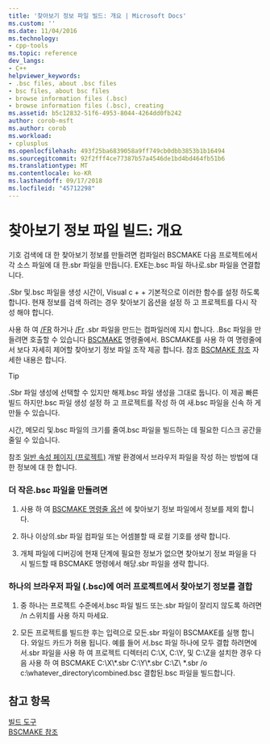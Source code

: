 ```yaml
---
title: '찾아보기 정보 파일 빌드: 개요 | Microsoft Docs'
ms.custom: ''
ms.date: 11/04/2016
ms.technology:
- cpp-tools
ms.topic: reference
dev_langs:
- C++
helpviewer_keywords:
- .bsc files, about .bsc files
- bsc files, about bsc files
- browse information files (.bsc)
- browse information files (.bsc), creating
ms.assetid: b5c12832-51f6-4953-8044-4264dd0fb242
author: corob-msft
ms.author: corob
ms.workload:
- cplusplus
ms.openlocfilehash: 493f25ba6839058a9ff749cb0dbb3853b1b16494
ms.sourcegitcommit: 92f2fff4ce77387b57a4546de1bd4bd464fb51b6
ms.translationtype: MT
ms.contentlocale: ko-KR
ms.lasthandoff: 09/17/2018
ms.locfileid: "45712298"
---
```

# <a name="building-browse-information-files-overview"></a>찾아보기 정보 파일 빌드: 개요

기호 검색에 대 한 찾아보기 정보를 만들려면 컴파일러 BSCMAKE 다음 프로젝트에서 각 소스 파일에 대 한.sbr 파일을 만듭니다. EXE는.bsc 파일 하나로.sbr 파일을 연결합니다.

.Sbr 및.bsc 파일을 생성 시간이, Visual c + + 기본적으로 이러한 함수를 설정 하도록 합니다. 현재 정보를 검색 하려는 경우 찾아보기 옵션을 설정 하 고 프로젝트를 다시 작성 해야 합니다.

사용 하 여 [/FR](../../build/reference/fr-fr-create-dot-sbr-file.md) 하거나 [/Fr](../../build/reference/fr-fr-create-dot-sbr-file.md) .sbr 파일을 만드는 컴파일러에 지시 합니다. .Bsc 파일을 만들려면 호출할 수 있습니다 [BSCMAKE](../../build/reference/bscmake-command-line.md) 명령줄에서. BSCMAKE를 사용 하 여 명령줄에서 보다 자세히 제어할 찾아보기 정보 파일 조작 제공 합니다. 참조 [BSCMAKE 참조](../../build/reference/bscmake-reference.md) 자세한 내용은 합니다.

> [!TIP]
>  .Sbr 파일 생성에 선택할 수 있지만 해제.bsc 파일 생성을 그대로 둡니다. 이 제공 빠른 빌드 하지만.bsc 파일 생성 설정 하 고 프로젝트를 작성 하 여 새.bsc 파일을 신속 하 게 만들 수 있습니다.

시간, 메모리 및.bsc 파일의 크기를 줄여.bsc 파일을 빌드하는 데 필요한 디스크 공간을 줄일 수 있습니다.

참조 [일반 속성 페이지 (프로젝트)](../../ide/general-property-page-project.md) 개발 환경에서 브라우저 파일을 작성 하는 방법에 대 한 정보에 대 한 합니다.

### <a name="to-create-a-smaller-bsc-file"></a>더 작은.bsc 파일을 만들려면

1. 사용 하 여 [BSCMAKE 명령줄 옵션](../../build/reference/bscmake-options.md) 에 찾아보기 정보 파일에서 정보를 제외 합니다.

1. 하나 이상의.sbr 파일 컴파일 또는 어셈블할 때 로컬 기호를 생략 합니다.

1. 개체 파일에 디버깅에 현재 단계에 필요한 정보가 없으면 찾아보기 정보 파일을 다시 빌드할 때 BSCMAKE 명령에서 해당.sbr 파일을 생략 합니다.

### <a name="to-combine-the-browse-information-from-several-projects-into-one-browser-file-bsc"></a>하나의 브라우저 파일 (.bsc)에 여러 프로젝트에서 찾아보기 정보를 결합

1. 중 하나는 프로젝트 수준에서.bsc 파일 빌드 또는.sbr 파일이 잘리지 않도록 하려면 /n 스위치를 사용 하지 마세요.

1. 모든 프로젝트를 빌드한 후는 입력으로 모든.sbr 파일이 BSCMAKE를 실행 합니다. 와일드 카드가 허용 됩니다. 예를 들어 서.bsc 파일 하나에 모두 결합 하려면에서.sbr 파일을 사용 하 여 프로젝트 디렉터리 C:\X, C:\Y, 및 C:\Z을 설치한 경우 다음 사용 하 여 BSCMAKE C:\X\\\*.sbr C:\Y\\\*.sbr C:\Z\\ \*.sbr /o c:\whatever_directory\combined.bsc 결합된.bsc 파일을 빌드합니다.

## <a name="see-also"></a>참고 항목

[ 빌드 도구](../../build/reference/c-cpp-build-tools.md)<br/>
[BSCMAKE 참조](../../build/reference/bscmake-reference.md)
